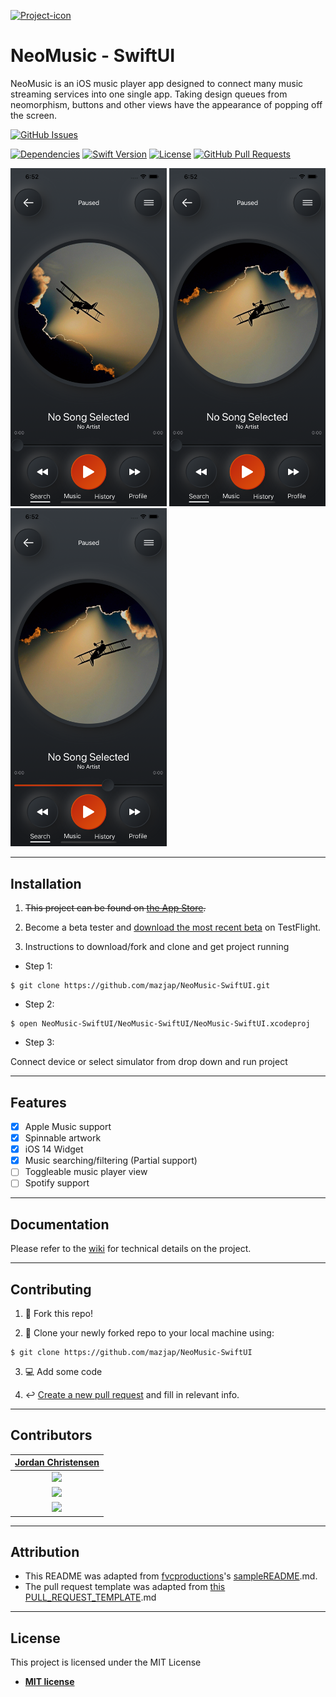<a href="#"><img src="https://cplfoundation.org/wp-content/uploads/2019/07/Play-button-450x450.png" alt="Project-icon" width="200"></a>

# NeoMusic - SwiftUI

NeoMusic is an iOS music player app designed to connect many music streaming services into one single app. Taking design queues from neomorphism, buttons and other views have the appearance of popping off the screen.


[![GitHub Issues][issues-image]][issues-url]

[![Dependencies][dependency-image]][wiki-url]
[![Swift Version][swift-image]][swift-url]
[![License][license-image]][license-url]
[![GitHub Pull Requests][pr-image]][pr-url]

<!-- [![Download-iOS][appstore-image]][appstore-url] -->

<!-- Project Images -->

<a href="#"><img src="src/img-1.png" alt="img-1" width="250"></a>
<a href="#"><img src="src/img-2.png" alt="img-2" width="250"></a>
<a href="#"><img src="src/img-3.png" alt="img-3" width="250"></a>

<!-- App in Use Gifs

**App in use:**

![Recordit GIF](http://g.recordit.co/iLN6A0vSD8.gif)  -->

---

## Installation

1. ~~This project can be found on [the App Store][appstore-url].~~

2. Become a beta tester and [download the most recent beta][testflight-url] on TestFlight.

3. Instructions to download/fork and clone and get project running

- Step 1: 
```shell
$ git clone https://github.com/mazjap/NeoMusic-SwiftUI.git
```
- Step 2: 
```shell
$ open NeoMusic-SwiftUI/NeoMusic-SwiftUI/NeoMusic-SwiftUI.xcodeproj
```
- Step 3: 

Connect device or select simulator from drop down and run project

---

## Features

- [x] Apple Music support
- [x] Spinnable artwork
- [x] iOS 14 Widget
- [x] Music searching/filtering (Partial support)
- [ ] Toggleable music player view
- [ ] Spotify support

---

## Documentation

Please refer to the [wiki][wiki-url] for technical details on the project.

---

## Contributing

1. :fork_and_knife: Fork this repo!

2. :dancers: Clone your newly forked repo to your local machine using:
```shell
$ git clone https://github.com/mazjap/NeoMusic-SwiftUI
```
3. :computer: Add some code

4. :leftwards_arrow_with_hook: [Create a new pull request](https://github.com/mazjap/NeoMusic-SwiftUI/compare/) and fill in relevant info.

---

## Contributors

| [Jordan Christensen][website-url] |
| :---: |
| [<img src="https://avatars0.githubusercontent.com/u/24785257?s=460&v=4" width="300" />](https://github.com/mazjap) |
| [<img src="https://github.com/favicon.ico" width="25"> ](https://github.com/mazjap) |
| [<img src="https://static.licdn.com/sc/h/al2o9zrvru7aqj8e1x2rzsrca" width="25"> ](https://www.linkedin.com/in/jordan-a-christensen/) |

---

## Attribution

- This README was adapted from [fvcproductions](https://github.com/fvcproductions/)'s [sampleREADME](https://gist.github.com/fvcproductions/1bfc2d4aecb01a834b46).md.
- The pull request template was adapted from [this PULL_REQUEST_TEMPLATE](https://github.com/embeddedartistry/templates/blob/master/oss_docs/PULL_REQUEST_TEMPLATE.md).md

---

## License

This project is licensed under the MIT License

- **[MIT license][license-url]**

<!-- Badge Images -->
[issues-image]: https://img.shields.io/github/issues/mazjap/NeoMusic-SwiftUI "Issues"
[dependency-image]: https://img.shields.io/badge/Dependancies-0-black "Dependencies"
[license-image]: https://img.shields.io/badge/License-MIT-blue "License"
[appstore-image]: https://img.shields.io/badge/-Download%20on%20the%20App%20Store-gray?logo=apple&color=cfdfef "Download on the App Store"
[pr-image]: https://img.shields.io/github/issues-pr/mazjap/NeoMusic-SwiftUI "Pull Requests"

[objc-image]: https://img.shields.io/badge/objc-2.0-blue "Objective-C"
[swift-image]: https://img.shields.io/badge/Swift-5.2-green "Swift"

<!-- URL's -->
[no-link]: #
[issues-url]: ../../issues
[swift-url]: https://swift.org/
[objc-url]: https://developer.apple.com/library/archive/documentation/Cocoa/Conceptual/ProgrammingWithObjectiveC/Introduction/Introduction.html
[license-url]: LICENSE
[appstore-url]: #
[pr-url]: ../../pulls
[wiki-url]: ../../wiki
[website-url]: https://jordan-christensen.com
[testflight-url]: #
